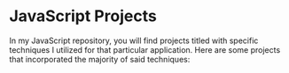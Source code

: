 # JavaScript Projects

In my JavaScript repository, you will find projects titled with specific techniques I utilized for that particular application. 
Here are some projects that incorporated the majority of said techniques:
